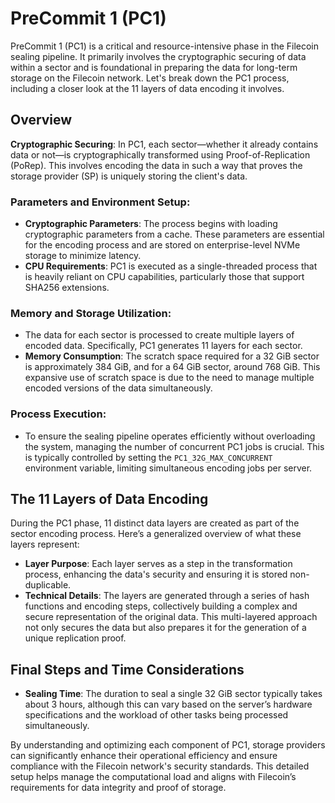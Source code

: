 # PreCommit 1 (PC1)

PreCommit 1 (PC1) is a critical and resource-intensive phase in the Filecoin sealing pipeline. It primarily involves the cryptographic securing of data within a sector and is foundational in preparing the data for long-term storage on the Filecoin network. Let's break down the PC1 process, including a closer look at the 11 layers of data encoding it involves.

## Overview

**Cryptographic Securing**: In PC1, each sector—whether it already contains data or not—is cryptographically transformed using Proof-of-Replication (PoRep). This involves encoding the data in such a way that proves the storage provider (SP) is uniquely storing the client's data.

### **Parameters and Environment Setup**:

* **Cryptographic Parameters**: The process begins with loading cryptographic parameters from a cache. These parameters are essential for the encoding process and are stored on enterprise-level NVMe storage to minimize latency.
* **CPU Requirements**: PC1 is executed as a single-threaded process that is heavily reliant on CPU capabilities, particularly those that support SHA256 extensions.&#x20;

### **Memory and Storage Utilization**:

* The data for each sector is processed to create multiple layers of encoded data. Specifically, PC1 generates 11 layers for each sector.
* **Memory Consumption**: The scratch space required for a 32 GiB sector is approximately 384 GiB, and for a 64 GiB sector, around 768 GiB. This expansive use of scratch space is due to the need to manage multiple encoded versions of the data simultaneously.

### **Process Execution**:

* To ensure the sealing pipeline operates efficiently without overloading the system, managing the number of concurrent PC1 jobs is crucial. This is typically controlled by setting the `PC1_32G_MAX_CONCURRENT` environment variable, limiting simultaneous encoding jobs per server.

## The 11 Layers of Data Encoding

During the PC1 phase, 11 distinct data layers are created as part of the sector encoding process. Here’s a generalized overview of what these layers represent:

* **Layer Purpose**: Each layer serves as a step in the transformation process, enhancing the data's security and ensuring it is stored non-duplicable.
* **Technical Details**: The layers are generated through a series of hash functions and encoding steps, collectively building a complex and secure representation of the original data. This multi-layered approach not only secures the data but also prepares it for the generation of a unique replication proof.

## **Final Steps and Time Considerations**

* **Sealing Time**: The duration to seal a single 32 GiB sector typically takes about 3 hours, although this can vary based on the server’s hardware specifications and the workload of other tasks being processed simultaneously.

By understanding and optimizing each component of PC1, storage providers can significantly enhance their operational efficiency and ensure compliance with the Filecoin network's security standards. This detailed setup helps manage the computational load and aligns with Filecoin’s requirements for data integrity and proof of storage.
